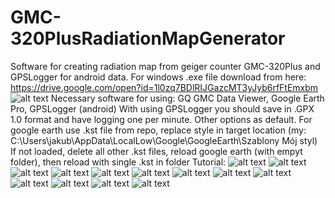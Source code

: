 # GMC-320PlusRadiationMapGenerator
Software for creating radiation map from geiger counter GMC-320Plus and GPSLogger for android data.
For windows .exe file download from here: https://drive.google.com/open?id=1l0zq7BDlRIJGazcMT3yJyb6rfFtEmxbm
![alt text](https://github.com/Ziemnianin007/GMC-320PlusRadiationMapGenerator/blob/master/images/Screenshot_837.png?raw=true)
Necessary software for using: GQ GMC Data Viewer, Google Earth Pro, GPSLogger (android)
With using GPSLogger you should save in .GPX 1.0 format and have logging one per minute. Other options as default.
For google earth use .kst file from repo, replace style in target location (my: C:\Users\jakub\AppData\LocalLow\Google\GoogleEarth\Szablony Mój styl)
If not loaded, delete all other .kst files, reload google earth (with empyt folder), then reload with single .kst in folder
Tutorial:
![alt text](https://github.com/Ziemnianin007/GMC-320PlusRadiationMapGenerator/blob/master/tutorial/Screenshot_320.png?raw=true)
![alt text](https://github.com/Ziemnianin007/GMC-320PlusRadiationMapGenerator/blob/master/tutorial/Screenshot_321.png?raw=true)
![alt text](https://github.com/Ziemnianin007/GMC-320PlusRadiationMapGenerator/blob/master/tutorial/Screenshot_322.png?raw=true)
![alt text](https://github.com/Ziemnianin007/GMC-320PlusRadiationMapGenerator/blob/master/tutorial/Screenshot_325.png?raw=true)
![alt text](https://github.com/Ziemnianin007/GMC-320PlusRadiationMapGenerator/blob/master/tutorial/Screenshot_335.png?raw=true)
![alt text](https://github.com/Ziemnianin007/GMC-320PlusRadiationMapGenerator/blob/master/tutorial/Screenshot_336.png?raw=true)
![alt text](https://github.com/Ziemnianin007/GMC-320PlusRadiationMapGenerator/blob/master/tutorial/Screenshot_337.png?raw=true)
![alt text](https://github.com/Ziemnianin007/GMC-320PlusRadiationMapGenerator/blob/master/tutorial/Screenshot_338.png?raw=true)
![alt text](https://github.com/Ziemnianin007/GMC-320PlusRadiationMapGenerator/blob/master/tutorial/Screenshot_339.png?raw=true)
![alt text](https://github.com/Ziemnianin007/GMC-320PlusRadiationMapGenerator/blob/master/tutorial/Screenshot_340.png?raw=true)
![alt text](https://github.com/Ziemnianin007/GMC-320PlusRadiationMapGenerator/blob/master/tutorial/Screenshot_341.png?raw=true)
![alt text](https://github.com/Ziemnianin007/GMC-320PlusRadiationMapGenerator/blob/master/tutorial/Screenshot_342.png?raw=true)
![alt text](https://github.com/Ziemnianin007/GMC-320PlusRadiationMapGenerator/blob/master/tutorial/Screenshot_348.png?raw=true)
